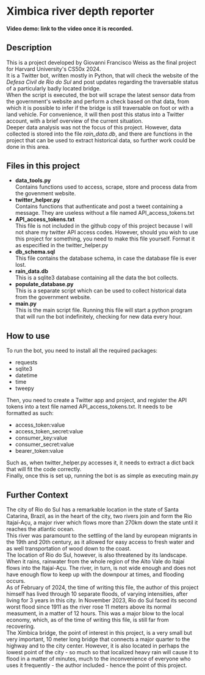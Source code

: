 # Ximbica river depth reporter
#### Video demo: link to the video once it is recorded.


## Description
This is a project developed by Giovanni Francisco Weiss as the final project for Harvard University's CS50x 2024.  
It is a Twitter bot, written mostly in Python, that will check the website of the *Defesa Civil de Rio do Sul* and post updates regarding the traversable status of a particularly badly located bridge.  
When the script is executed, the bot will scrape the latest sensor data from the government's website and perform a check based on that data, from which it is possible to infer if the bridge is still traversable on foot or with a land vehicle. For convenience, it will then post this status into a Twitter account, with a brief overview of the current situation.  
Deeper data analysis was not the focus of this project. However, data collected is stored into the file *rain_data.db*, and there are functions in the project that can be used to extract historical data, so further work could be done in this area.


## Files in this project
* **data_tools.py**  
Contains functions used to access, scrape, store and process data from the govenment website.
* **twitter_helper.py**  
Contains functions that authenticate and post a tweet containing a message. They are useless without a file named API_access_tokens.txt  
* **API_access_tokens.txt**  
This file is not included in the github copy of this project because I will not share my twitter API access codes. However, should you wish to use this project for something, you need to make this file yourself. Format it as especified in the twitter_helper.py  
* **db_schema.sql**  
This file contains the database schema, in case the database file is ever lost.
* **rain_data.db**  
This is a sqlite3 database containing all the data the bot collects.
* **populate_database.py**  
This is a separate script which can be used to collect historical data from the government website.
* **main.py**  
This is the main script file. Running this file will start a python program that will run the bot indefinitely, checking for new data every hour.


## How to use
To run the bot, you need to install all the required packages:
* requests  
* sqlite3  
* datetime  
* time  
* tweepy  

Then, you need to create a Twitter app and project, and register the API tokens into a text file named API_access_tokens.txt. It needs to be formatted as such:
* access_token:value
* access_token_secret:value
* consumer_key:value
* consumer_secret:value
* bearer_token:value  

Such as, when twitter_helper.py accesses it, it needs to extract a dict back that will fit the code correctly.  
Finally, once this is set up, running the bot is as simple as executing main.py

## Further Context
The city of Rio do Sul has a remarkable location in the state of Santa Catarina, Brazil, as in the heart of the city, two rivers join and form the Rio Itajaí-Açu, a major river which flows more than 270km down the state until it reaches the atlantic ocean.  
This river was paramount to the settling of the land by european migrants in the 19th and 20th century, as it allowed for easy access to fresh water and as well transportation of wood down to the coast.  
The location of Rio do Sul, however, is also threatened by its landscape. When it rains, rainwater from the whole region of the Alto Vale do Itajaí flows into the Itajaí-Açu. The river, in turn, is not wide enough and does not have enough flow to keep up with the downpour at times, and flooding occurs.  
As of February of 2024, the time of writing this file, the author of this project himself has lived through 10 separate floods, of varying intensities, after living for 3 years in this city. In November 2023, Rio do Sul faced its second worst flood since 1911 as the river rose 11 meters above its normal measument, in a matter of 12 hours. This was a major blow to the local economy, which, as of the time of writing this file, is still far from recovering.  
The Ximbica bridge, the point of interest in this project, is a very small but very important, 10 meter long bridge that connects a major quarter to the highway and to the city center. However, it is also located in perhaps the lowest point of the city - so much so that localized heavy rain will cause it to flood in a matter of minutes, much to the inconvenience of everyone who uses it frequently - the author included - hence the point of this project.  
